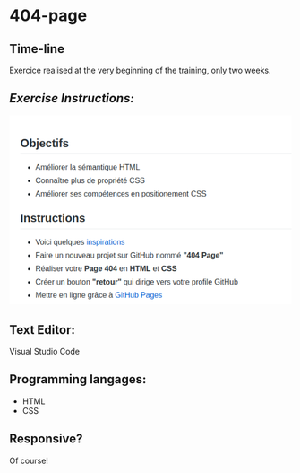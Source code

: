 # 404-page

## Time-line
Exercice realised at the very beginning of the training, only two weeks.

## _Exercise Instructions:_ 

<img src="repo404.png" alt="photo"/>

 
##  Text Editor:
Visual Studio Code


## Programming langages:
- HTML
- CSS  

## Responsive? 
Of course!
